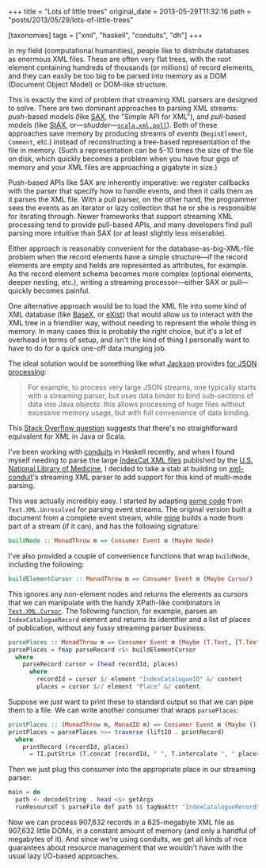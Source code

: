 +++
title = "Lots of little trees"
original_date = 2013-05-29T11:32:16
path = "posts/2013/05/29/lots-of-little-trees"

[taxonomies]
tags = ["xml", "haskell", "conduits", "dh"]
+++

In my field (computational humanities), people like to distribute databases as enormous XML files.
These are often very flat trees, with the root element containing hundreds of thousands (or millions)
of record elements, and they can easily be too big to be parsed into memory as a DOM (Document Object Model) or
DOM-like structure.

This is exactly the kind of problem that streaming XML parsers are designed to solve.
There are two dominant approaches to parsing XML streams:
_push_-based models (like [SAX](https://en.wikipedia.org/wiki/Simple_API_for_XML), the "Simple API for XML"),
and _pull_-based models (like [StAX](https://sjsxp.java.net/), or—_shudder_—[`scala.xml.pull`](http://www.scala-lang.org/api/current/index.html#scala.xml.pull.package)).
Both of these approaches save memory by producing streams of _events_ (`BeginElement`, `Comment`, etc.)
instead of reconstructing a tree-based representation of the file in
memory. (Such a representation can be 5-10 times the size of the file on disk, which quickly becomes a problem
when you have four gigs of memory and your XML files are approaching a gigabyte in size.)

Push-based APIs like SAX are inherently imperative: we register callbacks with the parser that specify how to handle events,
and then it calls them as it parses the XML file. With a pull parser, on the other hand, the programmer sees
the events as an iterator or lazy collection that he or she is responsible for iterating through.
Newer frameworks that support streaming XML processing tend to provide pull-based APIs,
and many developers find pull parsing more intuitive than SAX (or at least slightly less miserable).

<!-- more -->

Either approach is reasonably convenient for the database-as-big-XML-file problem
when the record elements have a simple structure—if the record
elements are empty and fields are represented as attributes, for example.
As the record element schema becomes more complex (optional elements, deeper nesting, etc.),
writing a streaming processor—either SAX or pull—quickly becomes painful.

One alternative approach would be to load the XML file into some kind of XML database
(like [BaseX](http://basex.org/), or [eXist](http://exist-db.org/exist/apps/homepage/index.html))
that would allow us to interact with the XML tree in a friendlier way, without needing
to represent the whole thing in memory. In many cases this is probably the right choice,
but it's a lot of overhead in terms of setup, and isn't the kind of thing I personally want to have to do
for a quick one-off data munging job.

The ideal solution would be something like what [Jackson](http://jackson.codehaus.org/)
provides [for JSON processing](http://www.cowtowncoder.com/blog/archives/2010/11/entry_434.html):

> For example, to process very large JSON streams, one typically starts with a
> streaming parser, but uses data binder to bind sub-sections of data into Java
> objects: this allows processing of huge files without excessive memory usage,
> but with full convenience of data binding.

This [Stack Overflow question](https://stackoverflow.com/q/16668649/334519)
suggests that there's no straightforward equivalent for XML in Java or Scala.

I've been working with [conduits](https://hackage.haskell.org/package/conduit) in Haskell recently,
and when I found myself needing to parse
the large [IndexCat XML files](http://www.nlm.nih.gov/hmd/indexcat/indexcatxml.html)
published by the [U.S. National Library of Medicine](http://www.nlm.nih.gov/),
I decided to take a stab at building on [xml-conduit](https://hackage.haskell.org/package/xml-conduit)'s
streaming XML parser to add support for this kind of multi-mode parsing.

This was actually incredibly easy.
I started
by adapting [some code](https://hackage.haskell.org/packages/archive/xml-conduit/1.1.0.3/doc/html/src/Text-XML-Unresolved.html#toEvents)
from `Text.XML.Unresolved` for parsing event streams.
The original version built a document from a complete event
stream, while [mine](https://github.com/travisbrown/xml-nodestream/blob/419b2a7ddfddde9cb4126066ba3c5f3352437595/src/Text/XML/Stream/Node.hs#L28)
builds a node from part of a stream (if it can), and has the following signature:

``` haskell
buildNode :: MonadThrow m => Consumer Event m (Maybe Node)
```

I've also provided a couple of convenience functions that wrap `buildNode`, including the following:

``` haskell
buildElementCursor :: MonadThrow m => Consumer Event m (Maybe Cursor)
```

This ignores any non-element nodes and returns the elements as cursors
that we can manipulate with the handy XPath-like combinators
in [`Text.XML.Cursor`](https://hackage.haskell.org/packages/archive/xml-conduit/1.1.0.3/doc/html/Text-XML-Cursor.html).
The following function, for example, parses an `IndexCatalogueRecord` element and
returns its identifier and a list of places of publication, without any fussy streaming parser business:

``` haskell
parsePlaces :: MonadThrow m => Consumer Event m (Maybe (T.Text, [T.Text]))
parsePlaces = fmap parseRecord <$> buildElementCursor
  where
    parseRecord cursor = (head recordId, places)
      where
        recordId = cursor $/ element "IndexCatalogueID" &/ content
        places = cursor $// element "Place" &/ content
```

Suppose we just want to print these to standard output so that we can pipe them to a file.
We can write another consumer that wraps `parsePlaces`:

``` haskell
printPlaces :: (MonadThrow m, MonadIO m) => Consumer Event m (Maybe ())
printPlaces = parsePlaces >>= traverse (liftIO . printRecord)
  where
    printRecord (recordId, places)
      = TI.putStrLn (T.concat [recordId, " ", T.intercalate ", " places])
```

Then we just plug this consumer into the appropriate place in our streaming parser:

``` haskell
main = do
  path <- decodeString . head <$> getArgs
  runResourceT $ parseFile def path $$ tagNoAttr "IndexCatalogueRecordSet" $ many_ printPlaces
```

Now we can process 907,632 records in a 625-megabyte XML file as 907,632 little DOMs,
in a constant amount of memory (and only a handful of megabytes of it).
And since we're using conduits, we get all kinds of nice guarantees about resource management that
we wouldn't have with the usual lazy I/O-based approaches.

